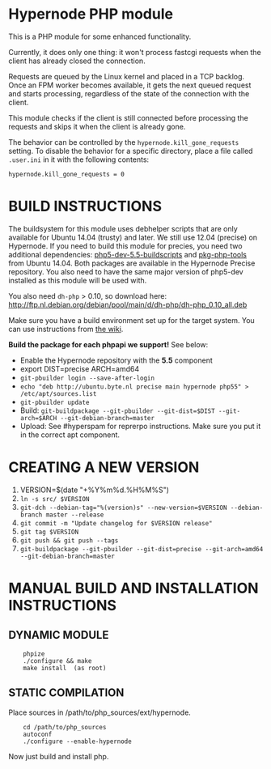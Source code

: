 Hypernode PHP module
====================

This is a PHP module for some enhanced functionality.

Currently, it does only one thing: it won't process fastcgi requests
when the client has already closed the connection.

Requests are queued by the Linux kernel and placed in a TCP backlog.
Once an FPM worker becomes available, it gets the next queued request
and starts processing, regardless of the state of the connection with
the client.

This module checks if the client is still connected before processing
the requests and skips it when the client is already gone.

The behavior can be controlled by the `hypernode.kill_gone_requests`
setting. To disable the behavior for a specific directory, place a file
called `.user.ini` in it with the following contents:

```
hypernode.kill_gone_requests = 0
```


# BUILD INSTRUCTIONS
The buildsystem for this module uses debhelper scripts that are only available for Ubuntu 14.04 (trusty) and later. We still use 12.04 (precise) on Hypernode. If you need to build this module for precies, you need two additional dependencies: [php5-dev-5.5-buildscripts](https://github.com/ByteInternet/php5-dev-5.5-buildscripts) and [pkg-php-tools](http://packages.ubuntu.com/trusty/pkg-php-tools) from Ubuntu 14.04. Both packages are available in the Hypernode Precise repository. You also need to have the same major version of php5-dev installed as this module will be used with.

You also need `dh-php` > 0.10, so download here: http://ftp.nl.debian.org/debian/pool/main/d/dh-php/dh-php_0.10_all.deb

Make sure you have a build environment set up for the target system. You can use instructions from [the wiki](https://wiki.byte.nl/mediawiki/Git-buildpackage_%28handmatig%29#Pbuilder_omgeving_voor_ubuntu_precise_.2812.04_LTS.29_maken_.28op_Debian_of_op_Ubuntu.29).

**Build the package for each phpapi we support!** See below:

 * Enable the Hypernode repository with the **5.5** component
  * export DIST=precise ARCH=amd64
  * `git-pbuilder login --save-after-login`
  * `echo "deb http://ubuntu.byte.nl precise main hypernode php55" > /etc/apt/sources.list`
  * `git-pbuilder update`
 * Build: `git-buildpackage --git-pbuilder --git-dist=$DIST --git-arch=$ARCH --git-debian-branch=master`
 * Upload: See #hyperspam for reprerpo instructions. Make sure you put it in the correct apt component.


CREATING A NEW VERSION
======================
1. VERSION=$(date "+%Y%m%d.%H%M%S")
1. `ln -s src/ $VERSION`
1. `git-dch --debian-tag="%(version)s" --new-version=$VERSION --debian-branch master --release`
1. `git commit -m "Update changelog for $VERSION release"`
1. `git tag $VERSION`
1. `git push && git push --tags`
1. `git-buildpackage --git-pbuilder --git-dist=precise --git-arch=amd64 --git-debian-branch=master`


MANUAL BUILD AND INSTALLATION INSTRUCTIONS
==========================================

DYNAMIC MODULE
--------------

        phpize
        ./configure && make
        make install  (as root)


STATIC COMPILATION
------------------

Place sources in /path/to/php_sources/ext/hypernode.

        cd /path/to/php_sources
        autoconf
        ./configure --enable-hypernode

Now just build and install php.

